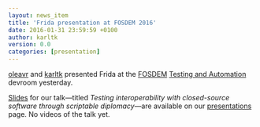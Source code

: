 ```yaml
---
layout: news_item
title: 'Frida presentation at FOSDEM 2016'
date: 2016-01-31 23:59:59 +0100
author: karltk
version: 0.0
categories: [presentation]
---
```


[oleavr](https://github.com/oleavr) and [karltk](https://github.com/karltk) presented Frida at the 
[FOSDEM](https://fosdem.org/2016) [Testing and 
Automation](https://fosdem.org/2016/schedule/track/testing_and_automation/) devroom yesterday.

[Slides](../docs/presentations/fosdem-2016-testing-interoperability-with-closed-source-software-through-scriptable-diplomacy.pdf) 
for our talk&mdash;titled *Testing interoperability with closed-source software through scriptable 
diplomacy*&mdash;are available on our [presentations](../docs/presentations/) page. No videos of the talk yet.
